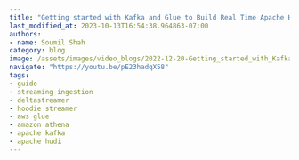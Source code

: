 ```yaml
---
title: "Getting started with Kafka and Glue to Build Real Time Apache Hudi Transaction Datalake"
last_modified_at: 2023-10-13T16:54:38.964863-07:00
authors:
- name: Soumil Shah
category: blog
image: /assets/images/video_blogs/2022-12-20-Getting_started_with_Kafka_and_Glue_to_Build_Real_Time_Apache_Hudi_Transaction_Datalake.png
navigate: "https://youtu.be/pE23hadqX58"
tags:
- guide
- streaming ingestion
- deltastreamer
- hoodie streamer
- aws glue
- amazon athena
- apache kafka
- apache hudi
---
```

